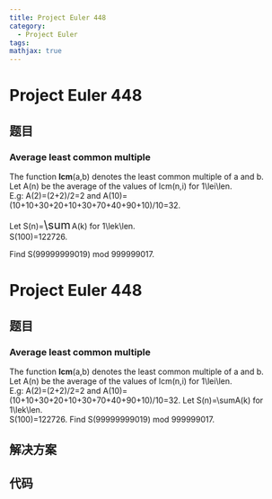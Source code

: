 ```yaml
---
title: Project Euler 448
category:
  - Project Euler
tags:
mathjax: true
---
```

<escape><!-- more --></escape>
    
# Project Euler 448
## 题目
### Average least common multiple



The function <b>lcm</b>(a,b) denotes the least common multiple of a and b.<br />
Let A(n) be the average of the values of lcm(n,i) for 1\lei\len.<br />
E.g: A(2)=(2+2)/2=2 and A(10)=(10+10+30+20+10+30+70+40+90+10)/10=32. 

Let S(n)=<span style="font-size:larger;"><span style="font-size:larger;">\sum</span></span> A(k) for 1\lek\len.<br />
S(100)=122726.


Find S(99999999019) mod 999999017.



# Project Euler 448
## 题目
### Average least common multiple

The function **lcm**(a,b) denotes the least common multiple of a and b.<br>Let A(n) be the average of the values of lcm(n,i) for 1\lei\len.<br>E.g: A(2)=(2+2)/2=2 and A(10)=(10+10+30+20+10+30+70+40+90+10)/10=32. 
Let S(n)=\sumA(k) for 1\lek\len.<br>S(100)=122726.
Find S(99999999019) mod 999999017.


## 解决方案


## 代码


